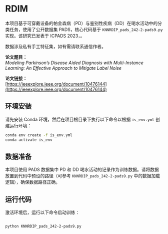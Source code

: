 # RDIM

本项目基于可穿戴设备的帕金森病（PD）与鉴别性疾病（DD）在喝水活动中的分类任务，使用了公开数据集 PADS，核心代码基于 `KNNRDIP_pads_242-2-pads9.py` 实现。该研究已发表于 ICPADS 2023，。

数据涉及私有手工特征集，如有需请联系通信作者。

**论文题目：**  
*Modeling Parkinson’s Disease Aided Diagnosis with Multi-Instance Learning: An Effective Approach to Mitigate Label Noise*

**论文链接：**  
[https://ieeexplore.ieee.org/document/10476144](https://ieeexplore.ieee.org/document/10476144)

## 环境安装

请先安装 Conda 环境，然后在项目根目录下执行以下命令以根据 `is_env.yml` 创建运行环境：

```bash
conda env create -f is_env.yml
conda activate is_env
```

## 数据准备

本项目使用 PADS 数据集中 PD 和 DD 喝水活动的记录作为训练数据。请将数据放置到代码中预设的路径（可参考 `KNNRDIP_pads_242-2-pads9.py` 中的数据加载逻辑），确保数据路径正确。

## 运行代码

激活环境后，运行以下命令启动训练：

```

python KNNRDIP_pads_242-2-pads9.py
```
